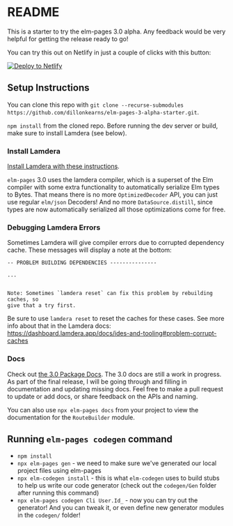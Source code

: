 # README

This is a starter to try the elm-pages 3.0 alpha. Any feedback would be very helpful for getting the release ready to go!

You can try this out on Netlify in just a couple of clicks with this button:

[![Deploy to Netlify](https://www.netlify.com/img/deploy/button.svg)](https://app.netlify.com/start/deploy?repository=https://github.com/dillonkearns/elm-pages-3-alpha-starter)

## Setup Instructions

You can clone this repo with `git clone --recurse-submodules https://github.com/dillonkearns/elm-pages-3-alpha-starter.git`.

`npm install` from the cloned repo. Before running the dev server or build, make sure to install Lamdera (see below).

### Install Lamdera

[Install Lamdera with these instructions](https://dashboard.lamdera.app/docs/download).

`elm-pages` 3.0 uses the lamdera compiler, which is a superset of the Elm compiler with some extra functionality to automatically serialize Elm types to Bytes. That means there is no more `OptimizedDecoder` API, you can just use regular `elm/json` Decoders! And no more `DataSource.distill`, since types are now automatically serialized all those optimizations come for free.

### Debugging Lamdera Errors

Sometimes Lamdera will give compiler errors due to corrupted dependency cache. These messages will display a note at the bottom:

```
-- PROBLEM BUILDING DEPENDENCIES ---------------

...


Note: Sometimes `lamdera reset` can fix this problem by rebuilding caches, so
give that a try first.
```

Be sure to use `lamdera reset` to reset the caches for these cases. See more info about that in the Lamdera docs: https://dashboard.lamdera.app/docs/ides-and-tooling#problem-corrupt-caches

### Docs

Check out [the 3.0 Package Docs](https://elm-doc-preview.netlify.app/?repo=dillonkearns%2Felm-pages&version=serverless-latest). The 3.0 docs are still a work in progress. As part of the final release, I will be going through and filling in documentation and updating missing docs. Feel free to make a pull request to update or add docs, or share feedback on the APIs and naming.

You can also use `npx elm-pages docs` from your project to view the documentation for the `RouteBuilder` module.

## Running `elm-pages codegen` command

- `npm install`
- `npx elm-pages gen` - we need to make sure we've generated our local project files using elm-pages
- `npx elm-codegen install` - this is what `elm-codegen` uses to build stubs to help us write our code generator (check out the `codegen/Gen` folder after running this command)
- `npx elm-pages codegen Cli User.Id_` - now you can try out the generator! And you can tweak it, or even define new generator modules in the `codegen/` folder!
